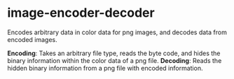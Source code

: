 # image-encoder-decoder

Encodes arbitrary data in color data for png images, and decodes data from encoded images.

**Encoding**: Takes an arbitrary file type, reads the byte code, and hides the binary information within the color data of a png file.
**Decoding**: Reads the hidden binary information from a png file with encoded information.
